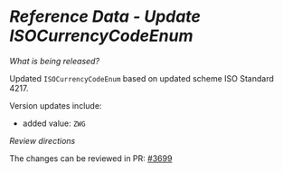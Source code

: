 # _Reference Data - Update ISOCurrencyCodeEnum_

_What is being released?_

Updated `ISOCurrencyCodeEnum` based on updated scheme ISO Standard 4217.

Version updates include:
- added value: `ZWG`


_Review directions_

The changes can be reviewed in PR: [#3699](https://github.com/finos/common-domain-model/pull/3699)